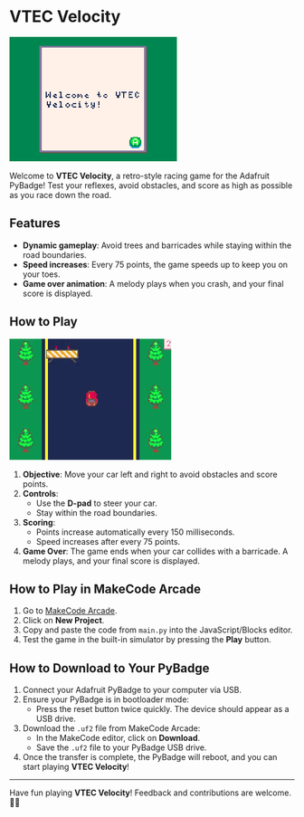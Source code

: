 # VTEC Velocity

![Header](asset_files/README_images/header_image.png)

Welcome to **VTEC Velocity**, a retro-style racing game for the Adafruit PyBadge! Test your reflexes, avoid obstacles, and score as high as possible as you race down the road.

## Features
- **Dynamic gameplay**: Avoid trees and barricades while staying within the road boundaries.
- **Speed increases**: Every 75 points, the game speeds up to keep you on your toes.
- **Game over animation**: A melody plays when you crash, and your final score is displayed.

## How to Play

![GamePlay](asset_files/README_images/game_play.gif)

1. **Objective**: Move your car left and right to avoid obstacles and score points. 
2. **Controls**:
   - Use the **D-pad** to steer your car.
   - Stay within the road boundaries.
3. **Scoring**:
   - Points increase automatically every 150 milliseconds.
   - Speed increases after every 75 points.
4. **Game Over**: The game ends when your car collides with a barricade. A melody plays, and your final score is displayed.

## How to Play in MakeCode Arcade
1. Go to [MakeCode Arcade](https://arcade.makecode.com/).
2. Click on **New Project**.
3. Copy and paste the code from `main.py` into the JavaScript/Blocks editor.
4. Test the game in the built-in simulator by pressing the **Play** button.

## How to Download to Your PyBadge
1. Connect your Adafruit PyBadge to your computer via USB.
2. Ensure your PyBadge is in bootloader mode:
   - Press the reset button twice quickly. The device should appear as a USB drive.
3. Download the `.uf2` file from MakeCode Arcade:
   - In the MakeCode editor, click on **Download**.
   - Save the `.uf2` file to your PyBadge USB drive.
4. Once the transfer is complete, the PyBadge will reboot, and you can start playing **VTEC Velocity**!

---

Have fun playing **VTEC Velocity**! Feedback and contributions are welcome. 🚗💨

 